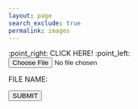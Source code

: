 ```yaml
---
layout: page
search_exclude: true
permalink: images
---
```


<html>
<head>
    <meta charset="UTF-8">
    <meta http-equiv="X-UA-Compatible" content="IE=edge">
    <style>
        /* Your CSS styles here */
    </style>
</head>
<body>
    <div class="container">
        <div class="image-upload" id="image-upload">
            <form method="post" enctype="multipart/form-data">
                <div class="button">
                    <label for="chooseFile">
                        :point_right: CLICK HERE! :point_left:
                    </label>
                </div>
                <input type="file" id="chooseFile" name="chooseFile" accept="image/*" onchange="loadFile(this)">
            </form>
            <div class="fileContainer">
                <div class="fileInput">
                    <p>FILE NAME: </p>
                    <p id="fileName"></p>
                </div>
                <div class="buttonContainer">
                    <button class="submitButton" id="submitButton">SUBMIT</button>
                </div>
            </div>
        </div>
        <div class="image-show" id="image-show"></div>
    </div>
    <script>
        username = sessionStorage.getItem("uid");
        if (username == null) {
            location.href = "/place/";
        }
        var submit = document.getElementById('submitButton');
        submit.onclick = showImage;
        var username = sessionStorage.getItem("uid");
        const imageUploadUrl = "http://127.0.0.1:8765/image";
        async function showImage() {
            var newImage = document.getElementById('image-show').lastElementChild;
            newImage.style.visibility = "visible";
            document.getElementById('image-upload').style.visibility = 'hidden';
            document.getElementById('fileName').textContent = null;
            const file = document.getElementById("chooseFile").files[0];
            const formData = new FormData();
            formData.append('username', username);
            formData.append('image', file);
            try {
                const imageUploadResponse = await fetch(imageUploadUrl, {
                    method: "POST",
                    body: formData
                });
                if (imageUploadResponse.ok) {
                    console.log("Image uploaded successfully");
                    location.href = "/skatepark.co/";
                } else {
                    console.error("Image upload failed");
                }
            } catch (error) {
                console.error("Error uploading image:", error);
            }
        }
        function loadFile(input) {
            var file = input.files[0];
            var name = document.getElementById('fileName');
            name.textContent = file.name;
            var newImage = document.createElement("img");
            newImage.setAttribute("class", 'img');
            newImage.src = URL.createObjectURL(file);
            newImage.style.width = "70%";
            newImage.style.height = "70%";
            newImage.style.visibility = "hidden";
            newImage.style.objectFit = "contain";
            var container = document.getElementById('image-show');
            container.appendChild(newImage);
        }
    </script>
</body>
</html>